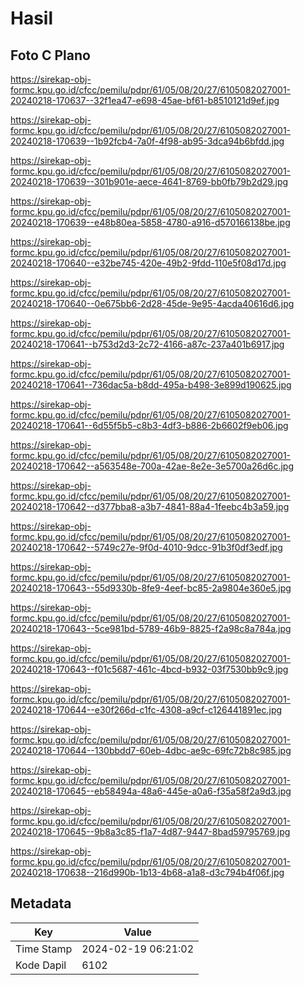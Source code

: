 # Hasil

## Foto C Plano

https://sirekap-obj-formc.kpu.go.id/cfcc/pemilu/pdpr/61/05/08/20/27/6105082027001-20240218-170637--32f1ea47-e698-45ae-bf61-b8510121d9ef.jpg

https://sirekap-obj-formc.kpu.go.id/cfcc/pemilu/pdpr/61/05/08/20/27/6105082027001-20240218-170639--1b92fcb4-7a0f-4f98-ab95-3dca94b6bfdd.jpg

https://sirekap-obj-formc.kpu.go.id/cfcc/pemilu/pdpr/61/05/08/20/27/6105082027001-20240218-170639--301b901e-aece-4641-8769-bb0fb79b2d29.jpg

https://sirekap-obj-formc.kpu.go.id/cfcc/pemilu/pdpr/61/05/08/20/27/6105082027001-20240218-170639--e48b80ea-5858-4780-a916-d570166138be.jpg

https://sirekap-obj-formc.kpu.go.id/cfcc/pemilu/pdpr/61/05/08/20/27/6105082027001-20240218-170640--e32be745-420e-49b2-9fdd-110e5f08d17d.jpg

https://sirekap-obj-formc.kpu.go.id/cfcc/pemilu/pdpr/61/05/08/20/27/6105082027001-20240218-170640--0e675bb6-2d28-45de-9e95-4acda40616d6.jpg

https://sirekap-obj-formc.kpu.go.id/cfcc/pemilu/pdpr/61/05/08/20/27/6105082027001-20240218-170641--b753d2d3-2c72-4166-a87c-237a401b6917.jpg

https://sirekap-obj-formc.kpu.go.id/cfcc/pemilu/pdpr/61/05/08/20/27/6105082027001-20240218-170641--736dac5a-b8dd-495a-b498-3e899d190625.jpg

https://sirekap-obj-formc.kpu.go.id/cfcc/pemilu/pdpr/61/05/08/20/27/6105082027001-20240218-170641--6d55f5b5-c8b3-4df3-b886-2b6602f9eb06.jpg

https://sirekap-obj-formc.kpu.go.id/cfcc/pemilu/pdpr/61/05/08/20/27/6105082027001-20240218-170642--a563548e-700a-42ae-8e2e-3e5700a26d6c.jpg

https://sirekap-obj-formc.kpu.go.id/cfcc/pemilu/pdpr/61/05/08/20/27/6105082027001-20240218-170642--d377bba8-a3b7-4841-88a4-1feebc4b3a59.jpg

https://sirekap-obj-formc.kpu.go.id/cfcc/pemilu/pdpr/61/05/08/20/27/6105082027001-20240218-170642--5749c27e-9f0d-4010-9dcc-91b3f0df3edf.jpg

https://sirekap-obj-formc.kpu.go.id/cfcc/pemilu/pdpr/61/05/08/20/27/6105082027001-20240218-170643--55d9330b-8fe9-4eef-bc85-2a9804e360e5.jpg

https://sirekap-obj-formc.kpu.go.id/cfcc/pemilu/pdpr/61/05/08/20/27/6105082027001-20240218-170643--5ce981bd-5789-46b9-8825-f2a98c8a784a.jpg

https://sirekap-obj-formc.kpu.go.id/cfcc/pemilu/pdpr/61/05/08/20/27/6105082027001-20240218-170643--f01c5687-461c-4bcd-b932-03f7530bb9c9.jpg

https://sirekap-obj-formc.kpu.go.id/cfcc/pemilu/pdpr/61/05/08/20/27/6105082027001-20240218-170644--e30f266d-c1fc-4308-a9cf-c126441891ec.jpg

https://sirekap-obj-formc.kpu.go.id/cfcc/pemilu/pdpr/61/05/08/20/27/6105082027001-20240218-170644--130bbdd7-60eb-4dbc-ae9c-69fc72b8c985.jpg

https://sirekap-obj-formc.kpu.go.id/cfcc/pemilu/pdpr/61/05/08/20/27/6105082027001-20240218-170645--eb58494a-48a6-445e-a0a6-f35a58f2a9d3.jpg

https://sirekap-obj-formc.kpu.go.id/cfcc/pemilu/pdpr/61/05/08/20/27/6105082027001-20240218-170645--9b8a3c85-f1a7-4d87-9447-8bad59795769.jpg

https://sirekap-obj-formc.kpu.go.id/cfcc/pemilu/pdpr/61/05/08/20/27/6105082027001-20240218-170638--216d990b-1b13-4b68-a1a8-d3c794b4f06f.jpg


## Metadata

| Key        | Value               |
| ---------- | ------------------- |
| Time Stamp | 2024-02-19 06:21:02 |
| Kode Dapil | 6102                |




